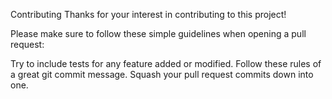 Contributing Thanks for your interest in contributing to this project!

Please make sure to follow these simple guidelines when opening a pull request:

Try to include tests for any feature added or modified. Follow these rules of a great git commit message. Squash your pull request commits down into one.
